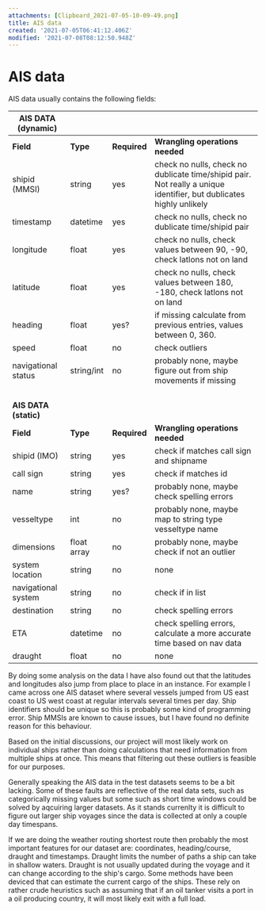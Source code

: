 ```yaml
---
attachments: [Clipboard_2021-07-05-10-09-49.png]
title: AIS data
created: '2021-07-05T06:41:12.406Z'
modified: '2021-07-08T08:12:50.948Z'
---
```


# AIS data

AIS data usually contains the following fields:

| **AIS DATA  (dynamic)** |             |          |                                                                                                                     |
|---------------------|-------------|----------|---------------------------------------------------------------------------------------------------------------------|
| **Field**               | **Type**        | **Required** | **Wrangling operations needed**                                                                                         |
| shipid (MMSI)       | string      | yes      | check no nulls, check no dublicate time/shipid pair. Not really a unique identifier, but dublicates highly unlikely |
| timestamp           | datetime    | yes      | check no nulls, check no dublicate time/shipid pair                                                                 |
| longitude           | float       | yes      | check no nulls, check values between 90, -90, check latlons not on land                                             |
| latitude            | float       | yes      | check no nulls, check values between 180, -180, check latlons not on land                                           |
| heading             | float       | yes?     | if missing calculate from previous entries, values between 0, 360.                                                  |
| speed               | float       | no       | check outliers                                                                                                      |
| navigational status | string/int  | no       | probably none, maybe figure out from ship movements if missing                                                      |
|                     |             |          |                                                                                                                     |
|                     |             |          |                                                                                                                     |
|                     |             |          |                                                                                                                     |
|                     |             |          |                                                                                                                     |
| **AIS DATA  (static)**  |             |          |                                                                                                                     |
| **Field**               | **Type**        | **Required** | **Wrangling operations needed**                                                                                         |
| shipid (IMO)        | string      | yes      | check if matches call sign and shipname                                                                             |
| call sign           | string      | yes      | check if matches id                                                                                                 |
| name                | string      | yes?     | probably none, maybe check spelling errors                                                                          |
| vesseltype          | int         | no       | probably none, maybe map to string type vesseltype name                                                             |
| dimensions          | float array | no       | probably none, maybe check if not an outlier                                                                        |
| system location     | string      | no       | none                                                                                                                |
| navigational system | string      | no       | check if in list                                                                                                    |
| destination         | string      | no       | check spelling errors                                                                                               |
| ETA                 | datetime    | no       | check spelling errors, calculate a more accurate time based on nav data                                             |
| draught             | float       | no       | none                                                                                                                |


By doing some analysis on the data I have also found out that the latitudes and longitudes also jump from place to place in an instance. For example I came across one AIS dataset where several vessels jumped from US east coast to US west coast at regular intervals several times per day. Ship identifiers should be unique so this is probably some kind of programming error. Ship MMSIs are known to cause issues, but I have found no definite reason for this behaviour.

Based on the initial discussions, our project will most likely work on individual ships rather than doing calculations that need information from multiple ships at once. This means that filtering out these outliers is feasible for our purposes. 

Generally speaking the AIS data in the test datasets seems to be a bit lacking. Some of these faults are reflective of the real data sets, such as categorically missing values but some such as short time windows could be solved by aqcuiring larger datasets. As it stands currenlty it is difficult to figure out larger ship voyages since the data is collected at only a couple day timespans. 


If we are doing the weather routing shortest route then probably the most important features for our dataset are: coordinates, heading/course, draught and timestamps. Draught limits the number of paths a ship can take in shallow waters. Draught is not usually updated during the voyage and it can change according to the ship's cargo. Some methods have been deviced that can estimate the current cargo of the ships. These rely on rather crude heuristics such as assuming that if an oil tanker visits a port in a oil producing country, it will most likely exit with a full load.




